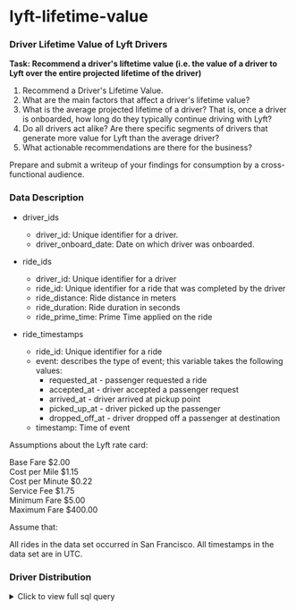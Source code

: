 # lyft-lifetime-value  

### Driver Lifetime Value of Lyft Drivers  

**Task: Recommend a driver's liftetime value (i.e. the value of a driver to Lyft over the entire projected lifetime of the driver)**  

1. Recommend a Driver's Lifetime Value.
2. What are the main factors that affect a driver's lifetime value?
3. What is the average projected lifetime of a driver? That is, once a driver is onboarded, how long do they typically continue driving with Lyft?
4. Do all drivers act alike? Are there specific segments of drivers that generate more value for Lyft than the average driver?
5. What actionable recommendations are there for the business?

Prepare and submit a writeup of your findings for consumption by a cross-functional audience.  

### Data Description  

- driver_ids
    - driver_id: Unique identifier for a driver.
    - driver_onboard_date: Date on which driver was onboarded.  
   
- ride_ids
    - driver_id: Unique identifier for a driver
    - ride_id: Unique identifier for a ride that was completed by the driver
    - ride_distance: Ride distance in meters
    - ride_duration: Ride duration in seconds
    - ride_prime_time: Prime Time applied on the ride  
    
- ride_timestamps  
    - ride_id: Unique identifier for a ride
    - event: describes the type of event; this variable takes the following values:
        - requested_at - passenger requested a ride
        - accepted_at - driver accepted a passenger request
        - arrived_at - driver arrived at pickup point
        - picked_up_at - driver picked up the passenger
        - dropped_off_at - driver dropped off a passenger at destination
    - timestamp: Time of event  
    
Assumptions about the Lyft rate card:  

Base Fare $2.00  
Cost per Mile $1.15  
Cost per Minute $0.22  
Service Fee $1.75  
Minimum Fare $5.00  
Maximum Fare $400.00    

Assume that:

All rides in the data set occurred in San Francisco.
All timestamps in the data set are in UTC.  

### Driver Distribution  

<details>
    <summary> Click to view full sql query </summary>
<pre><code class="language-sql">
-- scripts/driver_distribution.sql
-- Determining the projected life distribution of lyft drivers.  

WITH driver_days AS
(
	SELECT
		d.driver_id,
		DATE_PART('day', MAX(t.timestamp) - MIN(d.driver_onboard_date)) AS diff
		-- Finding the duration a driver is associated with lyft
		-- We find the difference in days between drivers last ride and onboard date and call it diff
	FROM
		driver_ids d
	JOIN 
		ride_ids r
	ON 
		d.driver_id = r.driver_id
	JOIN
		ride_timestamps t
	ON 
		r.ride_id = t.ride_id
	WHERE
		t.event = 'dropped_off_at'  
		-- We select the last dropped off timestamp for calculation
	GROUP BY
		d.driver_id
	ORDER BY
		diff DESC
)
-- Here we will find number of drivers that last for particular days
SELECT
	diff AS n_days,
	COUNT(driver_id) AS n_drivers
FROM
	driver_days
GROUP BY
	diff
ORDER BY
	n_days ASC
</code>
</pre>

</details>



